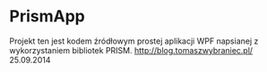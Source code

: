 PrismApp
========
Projekt ten jest kodem źródłowym prostej aplikacji WPF napsianej z wykorzystaniem bibliotek PRISM.
http://blog.tomaszwybraniec.pl/
25.09.2014
